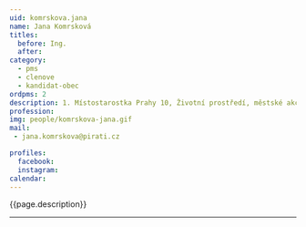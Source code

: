 ```yaml
---
uid: komrskova.jana
name: Jana Komrsková
titles:
  before: Ing. 
  after:
category:
  - pms
  - clenove
  - kandidat-obec 
ordpms: 2
description: 1. Místostarostka Prahy 10, Životní prostředí, městské akciové společnosti, sport a volnočasové aktivity
profession: 
img: people/komrskova-jana.gif
mail:
 - jana.komrskova@pirati.cz

profiles:
  facebook: 
  instagram: 
calendar: 
---
```


{{page.description}}



---

